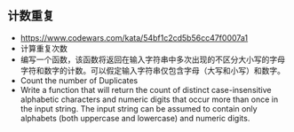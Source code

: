 ## 计数重复
- https://www.codewars.com/kata/54bf1c2cd5b56cc47f0007a1
- 计算重复次数
- 编写一个函数，该函数将返回在输入字符串中多次出现的不区分大小写的字母字符和数字的计数。可以假定输入字符串仅包含字母（大写和小写）和数字。
- Count the number of Duplicates
- Write a function that will return the count of distinct case-insensitive alphabetic characters and numeric digits that occur more than once in the input string. The input string can be assumed to contain only alphabets (both uppercase and lowercase) and numeric digits.